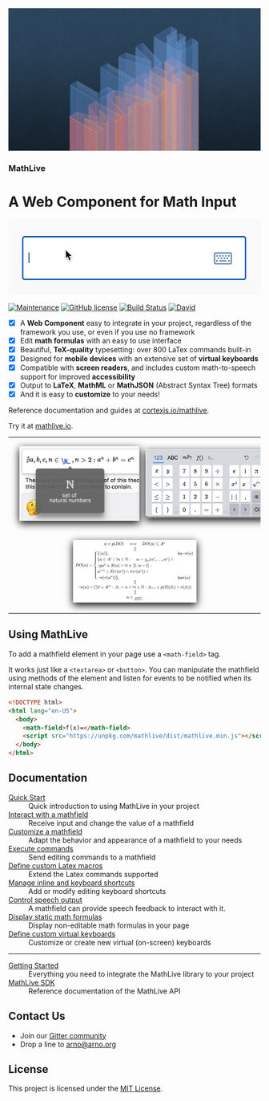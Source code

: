 <div align="center">
    <img alt="math live" src="assets/mathlive-1.png?raw=true">
</div>

<h3><strong>MathLive</strong></h3>
<h1>A Web Component for Math Input</h1>

<img src="assets/screenshots/mathlive-demo.png">

[![Maintenance](https://img.shields.io/maintenance/yes/2021.svg)]()
[![GitHub license](https://img.shields.io/badge/license-MIT-brightgreen.svg)](https://raw.githubusercontent.com/arnog/mathlive/master/LICENSE.txt)
[![Build Status](https://travis-ci.org/arnog/mathlive.svg?branch=master)](https://travis-ci.org/arnog/mathlive)
[![David](https://img.shields.io/david/dev/arnog/mathlive.svg)]()

- [x] A **Web Component** easy to integrate in your project, regardless of the
      framework you use, or even if you use no framework
- [x] Edit **math formulas** with an easy to use interface
- [x] Beautiful, **TeX-quality** typesetting: over 800 LaTex commands built-in
- [x] Designed for **mobile devices** with an extensive set of **virtual
      keyboards**
- [x] Compatible with **screen readers**, and includes custom math-to-speech
      support for improved **accessibility**
- [x] Output to **LaTeX**, **MathML** or **MathJSON** (Abstract Syntax Tree)
      formats
- [x] And it is easy to **customize** to your needs!

Reference documentation and guides at
[cortexjs.io/mathlive](https://cortexjs.io/mathlive/).

Try it at [mathlive.io](https://mathlive.io).

<table align="center" >
    <tr>
        <td width='50%' align='center' style="border:none;">
            <img alt="The popover panel" 
            style='margin:15px; box-shadow: 0px 5px 15px #000; border: 1px solid #eee' 
            src="assets/screenshots/popover.png">
        </td>
        <td width='50%' align='center' style="border:none;">
            <img alt="A Virtual Keyboard" 
            style='margin:15px; box-shadow: 0px 5px 15px #000; border: 1px solid #eee' 
            src="assets/screenshots/virtualKeyboard.png">
        </td>
    </tr>
    <tr style="background-color: initial; border: none;">
        <td colspan="2" align="center" style="border:none;">
            <img width="50%" alt="The Loop Equation" 
            style='margin:15px; box-shadow: 0px 5px 15px #000; border: 1px solid #eee' 
            src="assets/screenshots/loop-eqn.png">
        </td>
    </tr>
</table>

## Using MathLive

To add a mathfield element in your page use a `<math-field>` tag.

It works just like a `<textarea>` or `<button>`. You can manipulate the
mathfield using methods of the element and listen for events to be notified when
its internal state changes.

```html
<!DOCTYPE html>
<html lang="en-US">
  <body>
    <math-field>f(x)=</math-field>
    <script src="https://unpkg.com/mathlive/dist/mathlive.min.js"></script>
  </body>
</html>
```

## Documentation

<dl>
  <dt><a href="https://cortexjs.io/mathlive/guides/introduction">Quick Start</a></dt>
  <dd>Quick introduction to using MathLive in your project</dd>  
  <dt><a href="https://cortexjs.io/mathlive/guides/interacting">Interact with a mathfield</a></dt>
  <dd>Receive input and change the value of a mathfield</dd>
  <dt><a href="https://cortexjs.io/mathlive/guides/customizing">Customize a mathfield</a></dt>
  <dd>Adapt the behavior and appearance of a mathfield to your needs</dd>
  <dt><a href="https://cortexjs.io/mathlive/guides/commands">Execute commands</a></dt>
  <dd>Send editing commands to a mathfield</dd>
  <dt><a href="https://cortexjs.io/mathlive/guides/macros">Define custom Latex macros</a></dt>
  <dd>Extend the Latex commands supported</dd>
  <dt><a href="https://cortexjs.io/mathlive/guides/shortcuts">Manage inline and keyboard shortcuts</a></dt>
  <dd>Add or modify editing keyboard shortcuts</dd>
  <dt><a href="https://cortexjs.io/mathlive/guides/speech">Control speech output</a></dt>
  <dd>A mathfield can provide speech feedback to interact with it.</dd>
  <dt><a href="https://cortexjs.io/mathlive/guides/static">Display static math formulas</a></dt>
  <dd>Display non-editable math formulas in your page</dd>
  <dt><a href="https://cortexjs.io/mathlive/guides/virtual-keyboards">Define custom virtual keyboards</a></dt>
  <dd>Customize or create new virtual (on-screen) keyboards</dd>
  <hr>
  <dt><a href="https://cortexjs.io/guides/mathfield-getting-started">Getting Started</a></dt>
  <dd>Everything you need to integrate the MathLive library to your project</dd>  
  <dt><a href="https://cortexjs.io/docs/mathlive">MathLive SDK</a></dt>
  <dd>Reference documentation of the MathLive API</dd>

</dl>

## Contact Us

- Join our [Gitter community](https://gitter.im/cortex-js/community)
- Drop a line to arno@arno.org

## License

This project is licensed under the [MIT License](LICENSE.txt).
